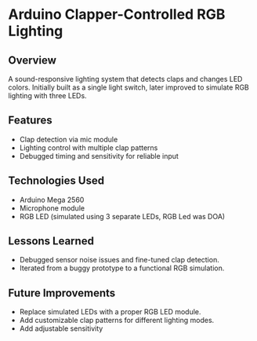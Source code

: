 # Arduino Clapper-Controlled RGB Lighting

## Overview
A sound-responsive lighting system that detects claps and changes LED colors. Initially built as a single light switch, later improved to simulate RGB lighting with three LEDs.

## Features
- Clap detection via mic module
- Lighting control with multiple clap patterns
- Debugged timing and sensitivity for reliable input

## Technologies Used
- Arduino Mega 2560
- Microphone module
- RGB LED (simulated using 3 separate LEDs, RGB Led was DOA)

## Lessons Learned
- Debugged sensor noise issues and fine-tuned clap detection.
- Iterated from a buggy prototype to a functional RGB simulation.

## Future Improvements
- Replace simulated LEDs with a proper RGB LED module.
- Add customizable clap patterns for different lighting modes.
- Add adjustable sensitivity
